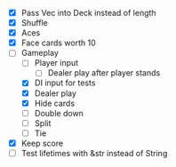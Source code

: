 - [x] Pass Vec<Card> into Deck instead of length
- [x] Shuffle
- [x] Aces
- [x] Face cards worth 10
- [ ] Gameplay
  - [ ] Player input
    - [ ] Dealer play after player stands
  - [x] DI input for tests
  - [x] Dealer play
  - [x] Hide cards
  - [ ] Double down
  - [ ] Split
  - [ ] Tie
- [x] Keep score
- [ ] Test lifetimes with &str instead of String
